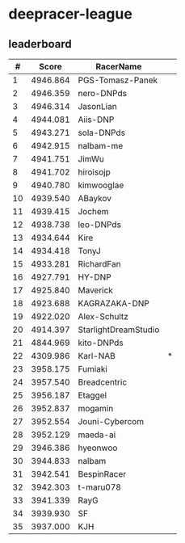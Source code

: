 # deepracer-league

## leaderboard

<!-- leaderboard -->
| # | Score | RacerName |   |
| - | ----- | --------- | - |
| 1 | 4946.864 | PGS-Tomasz-Panek | |
| 2 | 4946.359 | nero-DNPds | |
| 3 | 4946.314 | JasonLian | |
| 4 | 4944.081 | Aiis-DNP | |
| 5 | 4943.271 | sola-DNPds | |
| 6 | 4942.915 | nalbam-me | |
| 7 | 4941.751 | JimWu | |
| 8 | 4941.702 | hiroisojp | |
| 9 | 4940.780 | kimwooglae | |
| 10 | 4939.540 | ABaykov | |
| 11 | 4939.415 | Jochem | |
| 12 | 4938.738 | leo-DNPds | |
| 13 | 4934.644 | Kire | |
| 14 | 4934.418 | TonyJ | |
| 15 | 4933.281 | RichardFan | |
| 16 | 4927.791 | HY-DNP | |
| 17 | 4925.840 | Maverick | |
| 18 | 4923.688 | KAGRAZAKA-DNP | |
| 19 | 4922.020 | Alex-Schultz | |
| 20 | 4914.397 | StarlightDreamStudio | |
| 21 | 4844.969 | kito-DNPds | |
| 22 | 4309.986 | Karl-NAB | * |
| 23 | 3958.175 | Fumiaki | |
| 24 | 3957.540 | Breadcentric | |
| 25 | 3956.187 | Etaggel | |
| 26 | 3952.837 | mogamin | |
| 27 | 3952.554 | Jouni-Cybercom | |
| 28 | 3952.129 | maeda-ai | |
| 29 | 3946.386 | hyeonwoo | |
| 30 | 3944.833 | nalbam | |
| 31 | 3942.541 | BespinRacer | |
| 32 | 3942.303 | t-maru078 | |
| 33 | 3941.339 | RayG | |
| 34 | 3939.930 | SF | |
| 35 | 3937.000 | KJH | |
